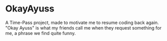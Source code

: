 # OkayAyuss
 A Time-Pass project, made to motivate me to resume coding back again. "Okay Ayuss" is what my friends call me when they request something for me, a phrase we find quite funny.
